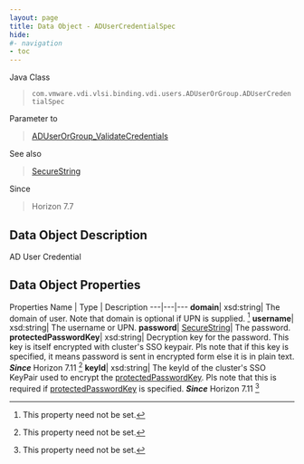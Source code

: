 ```yaml
---
layout: page
title: Data Object - ADUserCredentialSpec
hide:
#- navigation
- toc
---
```






Java Class
> `com.vmware.vdi.vlsi.binding.vdi.users.ADUserOrGroup.ADUserCredentialSpec`

Parameter to
> [ADUserOrGroup_ValidateCredentials](vdi.users.ADUserOrGroup.md#validateCredentials)

See also
> [SecureString](vdi.util.SecureString.md)

Since
> Horizon 7.7


## Data Object Description

AD User Credential

## Data Object Properties
Properties
Name |  Type |  Description
---|---|---
**domain**|  xsd:string|  The domain of user. Note that domain is optional if UPN is supplied. [^1]
**username**|  xsd:string|  The username or UPN.
**password**| [SecureString](vdi.util.SecureString.md)|  The password.
**protectedPasswordKey**|  xsd:string|  Decryption key for the password. This key is itself encrypted with cluster's SSO keypair. Pls note that if this key is specified, it means password is sent in encrypted form else it is in plain text.  **_Since_** Horizon 7.11 [^1]
**keyId**|  xsd:string|  The keyId of the cluster's SSO KeyPair used to encrypt the [protectedPasswordKey](vdi.users.ADUserOrGroup.ADUserCredentialSpec.md#protectedPasswordKey). Pls note that this is required if [protectedPasswordKey](vdi.users.ADUserOrGroup.ADUserCredentialSpec.md#protectedPasswordKey) is specified.  **_Since_** Horizon 7.11 [^1]
 


 


[^1]: This property need not be set.